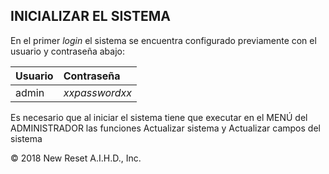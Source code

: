## INICIALIZAR EL SISTEMA

En el primer *login* el sistema se encuentra configurado previamente con el usuario y contraseña abajo:

| Usuario | Contraseña     |
| :------ | :------------- |
| admin   | *xxpasswordxx* |

Es necesario que al iniciar el sistema tiene que executar en el MENÚ del ADMINISTRADOR las funciones Actualizar sistema y Actualizar campos del sistema




© 2018 New Reset A.I.H.D., Inc.